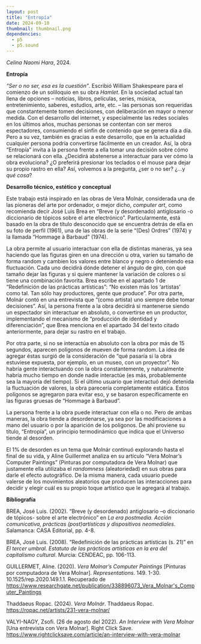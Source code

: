 ```yaml
---
layout: post
title: "Entropía"
date: 2024-09-10
thumbnail: thumbnail.png
dependencies:
  - p5
  - p5.sound
---
```


<div id="div-sketch">
  <script type="text/javascript" src="sketch.js"></script>
</div>

_Celina Naomi Hara_, 2024.

**Entropía**

_“Ser o no ser, esa es la cuestión”_. Escribió William Shakespeare para el comienzo de un soliloquio en su obra _Hamlet_. En la sociedad actual tan llena de opciones – noticias, libros, películas, series, música, entretenimiento, saberes, estudios, arte, etc. – las personas son requeridas que constantemente tomen decisiones, con deliberación en mayor o menor medida. Con el desarrollo del internet, y especialmente las redes sociales en los últimos años, muchas personas se contentan con ser meros espectadores, consumiendo el sinfín de contenido que se genera día a día. Pero a su vez, también es gracias a este desarrollo, que en la actualidad cualquier persona podría convertirse fácilmente en un creador. Así, la obra “Entropía” invita a la persona frente a ella tomar una decisión sobre cómo se relacionará con ella. ¿Decidirá abstenerse a interactuar para ver cómo la obra evoluciona? ¿O preferirá presionar los teclados o el mouse para dejar su propio rastro en ella? Así, volvemos a la pregunta, ¿ser o no ser? ¿…y _qué cosa_?

**Desarrollo técnico, estético y conceptual**

Este trabajo está inspirado en las obras de Vera Molnár, considerada una de las pioneras del arte por ordenador, o mejor dicho, _computer art_, como recomienda decir José Luis Brea en “Breve (y desordenado) antiglosario -o diccionario de tópicos sobre el arte electrónico”. Particularmente, está basado en la obra de título desconocido que se encuentra detrás de ella en su foto de perfil (1961), una de las obras de la serie “(Des) Ordres” (1974) y la llamada “Hommage à Barbaud” (1974).

La obra permite al usuario interactuar con ella de distintas maneras, ya sea haciendo que las figuras giren en una dirección u otra, varíen su tamaño de forma random y cambien los valores entre blanco y negro o deteniendo esa fluctuación. Cada uno decidirá dónde detener el ángulo de giro, con qué tamaño dejar las figuras y si quiere mantener la variación de colores o si tiene una combinación favorita. Brea escribe en el apartado 1 de “Redefinición de las prácticas artísticas”: “No existen más los ‘artistas’ como tal. Tan sólo hay productores, gente que produce”. Por otra parte, Molnár contó en una entrevista que “(como artista) uno siempre debe tomar decisiones”. Así, la persona frente a la obra decidirá si mantenerse siendo un espectador sin interactuar en absoluto, o convertirse en un productor, implementando el mecanismo de “producción de identidad y diferenciación”, que Brea menciona en el apartado 34 del texto citado anteriormente, para dejar su rastro en el trabajo.

Por otra parte, si no se interactúa en absoluto con la obra por más de 15 segundos, aparecen polígonos de mueven de forma random. La idea de agregar éstas surgió de la consideración de “qué pasaría si la obra estuviese expuesta, por ejemplo, en un museo, con un proyector”. No habría gente interactuando con la obra constantemente, y naturalmente habría mucho tiempo en donde nadie interactúe (es más, probablemente sea la mayoría del tiempo). Si el último usuario que interactuó dejó detenida la fluctuación de valores, la obra parecería completamente estática. Estos polígonos se agregaron para evitar eso, y se basaron específicamente en las figuras gruesas de “Hommage à Barbaud”.

La persona frente a la obra puede interactuar con ella o no. Pero de ambas maneras, la obra tiende a desordenarse, ya sea por las modificaciones a mano del usuario o por la aparición de los polígonos. De ahí proviene su título, “Entropía”, un principio termodinámico que indica que el Universo tiende al desorden.

El 1% de desorden es un tema que Molnár continuó explorando hasta el final de su vida, y Aline Guillermet analiza en su artículo “Vera Molnar’s Computer Paintings” (Pinturas por computadora de Vera Molnar) que justamente ella utilizaba el _randomness_ (aleatoriedad) en sus obras para darle el efecto autográfico. De la misma manera, cada usuario puede valerse de los movimientos aleatorios que producen las interacciones para decidir y elegir cuál es su propio toque artístico que le agregará al trabajo.

**Bibliografía**

BREA, José Luis. (2002). “Breve (y desordenado) antiglosario –o diccionario de tópicos- sobre el arte electrónico” en _La era postmedia. Acción comunicativa, prácticas (post)artísticas y dispositivos neomediales_. Salamanca: CASA Editorial, pp. 4-8.

BREA, José Luis. (2008). “Redefinición de las prácticas artísticas (s. 21)” en _El tercer umbral. Estatuto de las prácticas artísticas en la era del capitalismo cultural_. Murcia: CENDEAC, pp. 106-113.

GUILLERMET, Aline. (2020). _Vera Molnar’s Computer Paintings_ [Pinturas por computadora de Vera Molnar]. _Representations_. 149. 1-30. 10.1525/rep.2020.149.1.1. Recuperado de https://www.researchgate.net/publication/338896073_Vera_Molnar's_Computer_Paintings

Thaddaeus Ropac. (2024). _Vera Molnár_. Thaddaeus Ropac. https://ropac.net/artists/231-vera-molnar/

VALYI-NAGY, Zsofi. (26 de agosto del 2022). _An Interview with Vera Molnar_ [Una entrevista con Vera Molnar]. Right Click Save. https://www.rightclicksave.com/article/an-interview-with-vera-molnar
